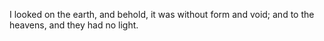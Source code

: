 I looked on the earth, and behold, it was without form and void; and to the heavens, and they had no light.
